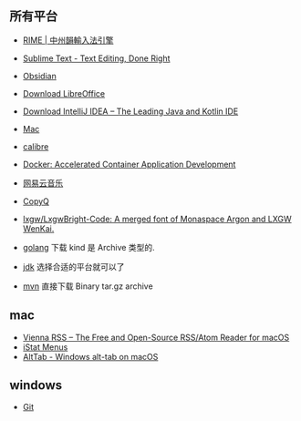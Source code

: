 
## 所有平台
- [RIME | 中州韻輸入法引擎](https://rime.im/download/)
- [Sublime Text - Text Editing, Done Right](https://www.sublimetext.com/)
- [Obsidian](https://obsidian.md/download)
- [Download LibreOffice](https://www.libreoffice.org/download/download-libreoffice/)
- [Download IntelliJ IDEA – The Leading Java and Kotlin IDE](https://www.jetbrains.com/idea/download/)
- [Mac](https://slack.com/downloads/mac)
- [calibre](https://calibre-ebook.com/download)
- [Docker: Accelerated Container Application Development](https://www.docker.com/)
- [网易云音乐](https://music.163.com/#/download)
- [CopyQ](https://hluk.github.io/CopyQ/)
- [lxgw/LxgwBright-Code: A merged font of Monaspace Argon and LXGW WenKai.](https://github.com/lxgw/LxgwBright-Code)

- [golang](https://go.dev/dl/) 下载 kind 是 Archive 类型的.
- [jdk](https://jdk.java.net/archive/) 选择合适的平台就可以了
- [mvn](https://maven.apache.org/download.cgi) 直接下载 Binary tar.gz archive


## mac

- [Vienna RSS – The Free and Open-Source RSS/Atom Reader for macOS](https://www.vienna-rss.com/)
- [iStat Menus](https://bjango.com/mac/istatmenus/)
- [AltTab - Windows alt-tab on macOS](https://alt-tab-macos.netlify.app/)

## windows

- [Git](https://git-scm.com/downloads/win)

